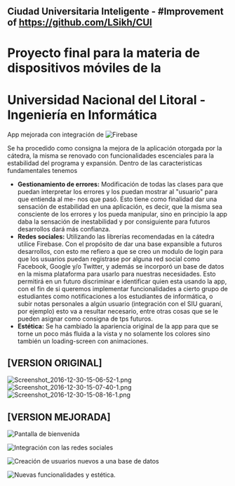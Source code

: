 ## Ciudad Universitaria Inteligente - #Improvement of https://github.com/LSikh/CUI

# Proyecto final para la materia de dispositivos móviles de la 
# Universidad Nacional del Litoral - Ingeniería en Informática

App mejorada con integración de 
![Firebase]({{site.baseurl}}/logo-standard.png)

Se ha procedido como consigna la mejora de la aplicación otorgada por la cátedra, la misma se renovado con funcionalidades escenciales para la estabilidad del programa y expansión. Dentro de las caracteristicas fundamentales tenemos

- **Gestionamiento de errores:** Modificación de todas las clases para que puedan interpretar los errores y los puedan mostrar al "usuario" para que entienda al me- nos que pasó. Esto tiene como finalidad dar una sensación de estabilidad en una aplicación, es decir, que la misma sea consciente de los errores y los pueda manipular, sino en principio la app daba la sensación de inestabilidad y por consiguiente  para futuros desarrollos dará más confianza.
- **Redes sociales:** Utilizando las librerías recomendadas en la cátedra utilice Firebase. Con el propósito de dar una base expansible a futuros desarrollos, con esto me refiero a que se creo un modulo de login para que los usuarios puedan registrase por alguna red social como Facebook, Google y/o Twitter, y además se incorporó un base de datos en la misma plataforma para usarlo para nuestras necesidades. Esto permitirá en un futuro discriminar e identificar quien esta usando la app, con el fin de si queremos implementar funcionalidades a cierto grupo de estudiantes como notificaciones a los estudiantes de informática, o subir notas personales a algún usuario (integración con el SIU guaraní, por ejemplo) esto va a resultar necesario, entre otras cosas que se le pueden asignar como consigna de tps futuros.
- **Estética:**  Se ha cambiado la apariencia original de la app para que se torne un poco más fluida a la vista y no solamente los colores sino también un loading-screen con animaciones.

## [VERSION ORIGINAL]
![Screenshot_2016-12-30-15-06-52-1.png]({{site.baseurl}}/Screenshot_2016-12-30-15-06-52-1.png)
![Screenshot_2016-12-30-15-07-40-1.png]({{site.baseurl}}/Screenshot_2016-12-30-15-07-40-1.png)
![Screenshot_2016-12-30-15-08-16-1.png]({{site.baseurl}}/Screenshot_2016-12-30-15-08-16-1.png)


## [VERSION MEJORADA]

![Pantalla de bienvenida]({{site.baseurl}}/screen1.png)

![Integración con las redes sociales]({{site.baseurl}}/screen2.png)

![Creación de usuarios nuevos a una base de datos]({{site.baseurl}}/screen3.png)

![Nuevas funcionalidades y estética.]({{site.baseurl}}/screen4.png)








